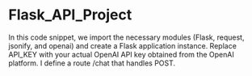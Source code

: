 # Flask_API_Project
In this code snippet, we import the necessary modules (Flask, request, jsonify, and openai) and create a Flask application instance.  Replace API_KEY with your actual OpenAI API key obtained from the OpenAI platform.  I define a route /chat that handles POST.
